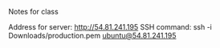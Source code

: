 Notes for class

Address for server: http://54.81.241.195
SSH command:
ssh -i Downloads/production.pem ubuntu@54.81.241.195
